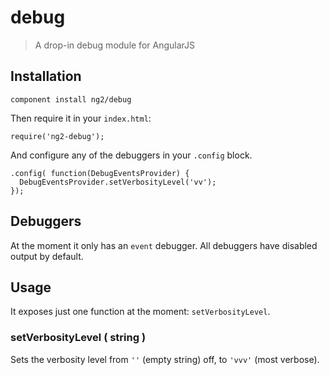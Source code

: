 # debug
> A drop-in debug module for AngularJS

## Installation

`component install ng2/debug`

Then require it in your `index.html`:

```
require('ng2-debug');
```

And configure any of the debuggers in your `.config` block.

```
.config( function(DebugEventsProvider) {
  DebugEventsProvider.setVerbosityLevel('vv');
});
```

## Debuggers

At the moment it only has an `event` debugger. All debuggers have disabled output by default.

## Usage

It exposes just one function at the moment: `setVerbosityLevel`.

### setVerbosityLevel ( string )

Sets the verbosity level from `''` (empty string) off, to `'vvv'` (most verbose).